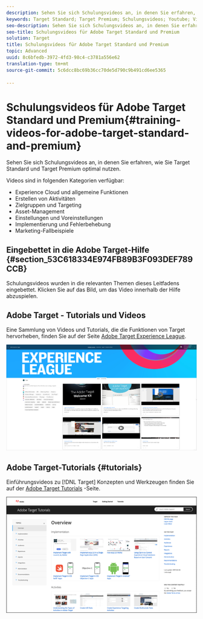 ```yaml
---
description: Sehen Sie sich Schulungsvideos an, in denen Sie erfahren, wie Sie Target Standard und Target Premium optimal nutzen.
keywords: Target Standard; Target Premium; Schulungsvideos; Youtube; Videos; Videoschulung
seo-description: Sehen Sie sich Schulungsvideos an, in denen Sie erfahren, wie Sie Target Standard und Target Premium optimal nutzen.
seo-title: Schulungsvideos für Adobe Target Standard und Premium
solution: Target
title: Schulungsvideos für Adobe Target Standard und Premium
topic: Advanced
uuid: 8c6bfedb-3972-4fd3-98c4-c3781a556e62
translation-type: tm+mt
source-git-commit: 5c6dcc8bc69b36cc70de5d790c9b491cd6ee5365

---
```



# Schulungsvideos für Adobe Target Standard und Premium{#training-videos-for-adobe-target-standard-and-premium}

Sehen Sie sich Schulungsvideos an, in denen Sie erfahren, wie Sie Target Standard und Target Premium optimal nutzen.

Videos sind in folgenden Kategorien verfügbar:

* Experience Cloud und allgemeine Funktionen
* Erstellen von Aktivitäten
* Zielgruppen und Targeting
* Asset-Management
* Einstellungen und Voreinstellungen
* Implementierung und Fehlerbehebung
* Marketing-Fallbeispiele

## Eingebettet in die Adobe Target-Hilfe {#section_53C618334E974FB89B3F093DEF789CCB}

Schulungsvideos wurden in die relevanten Themen dieses Leitfadens eingebettet. Klicken Sie auf das Bild, um das Video innerhalb der Hilfe abzuspielen.

## Adobe Target - Tutorials und Videos

Eine Sammlung von Videos und Tutorials, die die Funktionen von Target hervorheben, finden Sie auf der Seite [Adobe Target Experience League](https://guided.adobe.com/#recommended/solutions/target).

![Videos zu Experience League](/help/c-intro/assets/experience-league.png)

## Adobe Target-Tutorials {#tutorials}

Einführungsvideos zu [!DNL Target] Konzepten und Werkzeugen finden Sie auf der [Adobe Target Tutorials](https://docs.adobe.com/content/help/en/target-learn/tutorials/overview.html) -Seite.

![Adobe Target-Tutorials](/help/c-intro/assets/adobe-target-tutorials-new.png)
